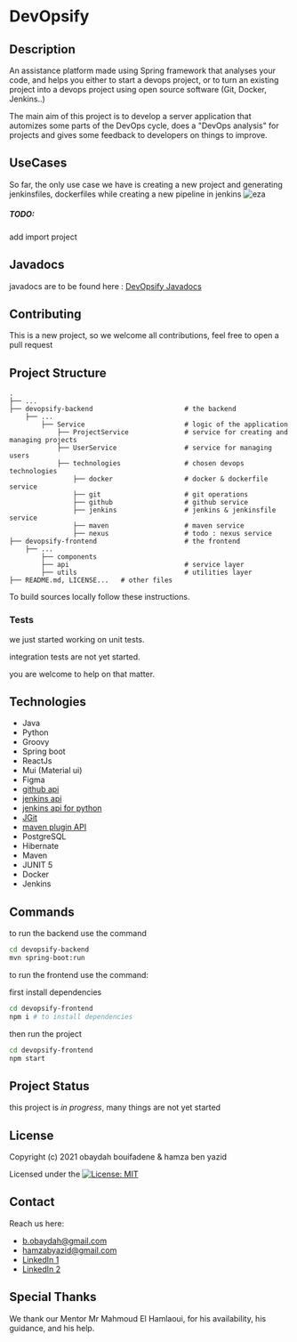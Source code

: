 # DevOpsify

Description
------------
An assistance platform made using Spring framework that analyses your code, and helps you either to start a devops
project, or to turn an existing project into a devops project using open source software (Git, Docker, Jenkins..)

The main aim of this project is to develop a server application that automizes some parts of
the DevOps cycle, does a "DevOps analysis" for projects and gives some feedback to developers
on things to improve.

UseCases
------------
So far, the only use case we have is creating a new project and generating jenkinsfiles, dockerfiles while creating a
new pipeline in jenkins
![eza](https://svgshare.com/i/iPw.svg)

##### TODO:

add import project

Javadocs
------------
javadocs are to be found here : [DevOpsify Javadocs](https://oubaydos.github.io/DevOpsify)


Contributing
------------
This is a new project, so we welcome all contributions, feel free to open a pull request

Project Structure
--------

    .
    ├── ...
    ├── devopsify-backend                       # the backend
        ├── ...    
            ├── Service                         # logic of the application
                ├── ProjectService              # service for creating and managing projects
                ├── UserService                 # service for managing users
                ├── technologies                # chosen devops technologies
                    ├── docker                  # docker & dockerfile service 
                    ├── git                     # git operations 
                    ├── github                  # github service 
                    ├── jenkins                 # jenkins & jenkinsfile service 
                    ├── maven                   # maven service 
                    ├── nexus                   # todo : nexus service 
    ├── devopsify-frontend                      # the frontend
        ├── ...      
            ├── components
            ├── api                             # service layer
            ├── utils                           # utilities layer
    ├── README.md, LICENSE...   # other files

To build sources locally follow these instructions.

### Tests

we just started working on unit tests.

integration tests are not yet started.

you are welcome to help on that matter.

Technologies
--------

* Java
* Python
* Groovy
* Spring boot
* ReactJs
* Mui (Material ui)
* Figma
* [github api](https://github.com/hub4j/github-api)
* [jenkins api](https://github.com/cdancy/jenkins-rest)
* [jenkins api for python](https://github.com/joelee2012/api4jenkins)
* [JGit](https://www.eclipse.org/jgit/)
* [maven plugin API](https://maven.apache.org/ref/3.8.6/maven-plugin-api/)
* PostgreSQL
* Hibernate
* Maven
* JUNIT 5
* Docker
* Jenkins

Commands
--------
to run the backend use the command

```bash
cd devopsify-backend
mvn spring-boot:run
```

to run the frontend use the command:

first install dependencies

```bash
cd devopsify-frontend
npm i # to install dependencies
```

then run the project

```bash
cd devopsify-frontend
npm start
```

Project Status
-------
this project is _in progress_, many things are not yet started

License
-------

Copyright (c) 2021 obaydah bouifadene & hamza ben yazid

Licensed under
the [![License: MIT](https://img.shields.io/badge/License-MIT-yellow.svg)](https://opensource.org/licenses/MIT)

Contact
-------
Reach us here:
* b.obaydah@gmail.com
* hamzabyazid@gmail.com
* [LinkedIn 1](https://www.linkedin.com/in/oubaydos)
* [LinkedIn 2](https://www.linkedin.com/in/hamza-benyazid)

Special Thanks
-------
We thank our Mentor Mr Mahmoud El Hamlaoui, for his availability, his guidance, and his help.
